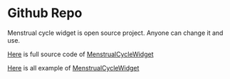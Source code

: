 # Github Repo

Menstrual cycle widget is open source project. Anyone can change it and use.&#x20;

[Here](https://github.com/sandipkalola/menstrual\_cycle\_widget) is full source code of [MenstrualCycleWidget](https://pub.dev/packages/menstrual\_cycle\_widget)

[Here](https://github.com/sandipkalola/menstrual\_cycle\_widget\_example) is all example of [MenstrualCycleWidget](https://pub.dev/packages/menstrual\_cycle\_widget)
